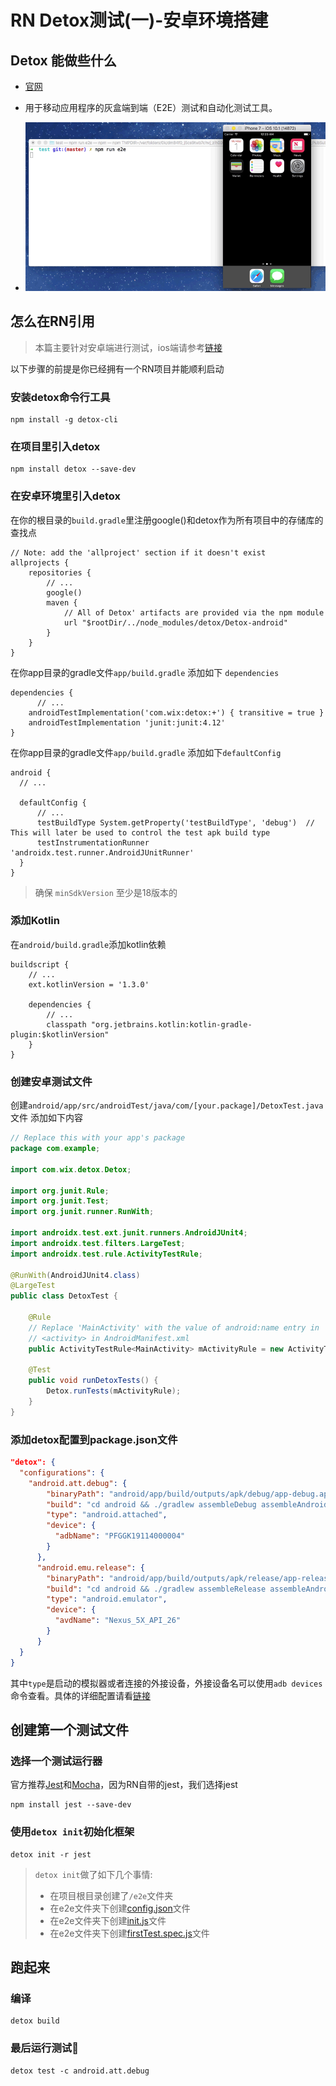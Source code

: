 # RN Detox测试(一)-安卓环境搭建

## Detox 能做些什么

+ [官网](https://github.com/wix/Detox)

+ 用于移动应用程序的灰盒端到端（E2E）测试和自动化测试工具。

+ ![img](./img/RN-demo.gif)

## 怎么在RN引用

> 本篇主要针对安卓端进行测试，ios端请参考[链接](https://github.com/wix/Detox/blob/master/docs/Introduction.GettingStarted.md)

以下步骤的前提是你已经拥有一个RN项目并能顺利启动

### 安装detox命令行工具

```
npm install -g detox-cli
```

### 在项目里引入detox

```
npm install detox --save-dev
```

### 在安卓环境里引入detox

在你的根目录的`build.gradle`里注册google()和detox作为所有项目中的存储库的查找点

```
// Note: add the 'allproject' section if it doesn't exist
allprojects {
    repositories {
        // ...
        google()
        maven {
            // All of Detox' artifacts are provided via the npm module
            url "$rootDir/../node_modules/detox/Detox-android"
        }
    }
}
```

在你app目录的gradle文件`app/build.gradle` 添加如下 `dependencies` 

```
dependencies {
	  // ...
    androidTestImplementation('com.wix:detox:+') { transitive = true } 
    androidTestImplementation 'junit:junit:4.12'
}
```

在你app目录的gradle文件`app/build.gradle` 添加如下`defaultConfig`

```
android {
  // ...
  
  defaultConfig {
      // ...
      testBuildType System.getProperty('testBuildType', 'debug')  // This will later be used to control the test apk build type
      testInstrumentationRunner 'androidx.test.runner.AndroidJUnitRunner'
  }
}
```

> 确保 `minSdkVersion` 至少是18版本的

### 添加Kotlin

在`android/build.gradle`添加kotlin依赖

```
buildscript {
    // ...
    ext.kotlinVersion = '1.3.0'

    dependencies {
        // ...
        classpath "org.jetbrains.kotlin:kotlin-gradle-plugin:$kotlinVersion"
    }
}
```

### 创建安卓测试文件

创建`android/app/src/androidTest/java/com/[your.package]/DetoxTest.java`文件 添加如下内容

```java
// Replace this with your app's package
package com.example;

import com.wix.detox.Detox;

import org.junit.Rule;
import org.junit.Test;
import org.junit.runner.RunWith;

import androidx.test.ext.junit.runners.AndroidJUnit4;
import androidx.test.filters.LargeTest;
import androidx.test.rule.ActivityTestRule;

@RunWith(AndroidJUnit4.class)
@LargeTest
public class DetoxTest {

    @Rule
    // Replace 'MainActivity' with the value of android:name entry in 
    // <activity> in AndroidManifest.xml
    public ActivityTestRule<MainActivity> mActivityRule = new ActivityTestRule<>(MainActivity.class, false, false);

    @Test
    public void runDetoxTests() {
        Detox.runTests(mActivityRule);
    }
}
```

### 添加detox配置到package.json文件

```json
"detox": {
  "configurations": {
    "android.att.debug": {
        "binaryPath": "android/app/build/outputs/apk/debug/app-debug.apk",
        "build": "cd android && ./gradlew assembleDebug assembleAndroidTest -DtestBuildType=debug && cd ..",
        "type": "android.attached",
        "device": {
          "adbName": "PFGGK19114000004"
        }
      },
      "android.emu.release": {
        "binaryPath": "android/app/build/outputs/apk/release/app-release.apk",
        "build": "cd android && ./gradlew assembleRelease assembleAndroidTest -DtestBuildType=release && cd ..",
        "type": "android.emulator",
        "device": {
          "avdName": "Nexus_5X_API_26"
        }
      }
  }
}
```

其中`type`是启动的模拟器或者连接的外接设备，外接设备名可以使用`adb devices`命令查看。具体的详细配置请看[链接](https://github.com/wix/Detox/blob/master/docs/APIRef.Configuration.md)

## 创建第一个测试文件

### 选择一个测试运行器

官方推荐[Jest](http://jestjs.io/)和[Mocha](https://mochajs.org/)，因为RN自带的jest，我们选择jest

```
npm install jest --save-dev
```

### 使用`detox init`初始化框架

```
detox init -r jest
```

> `detox init`做了如下几个事情:
>
> + 在项目根目录创建了`/e2e`文件夹
> + 在e2e文件夹下创建[config.json](https://github.com/wix/Detox/blob/master/examples/demo-react-native-jest/e2e/config.json)文件
> + 在e2e文件夹下创建[init.js](https://github.com/wix/Detox/blob/master/examples/demo-react-native-jest/e2e/init.js)文件
> + 在e2e文件夹下创建[firstTest.spec.js](https://github.com/wix/Detox/blob/master/examples/demo-react-native/e2e/example.spec.js)文件

## 跑起来

### 编译

```
detox build
```

### 最后运行测试🎉

```
detox test -c android.att.debug
```